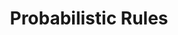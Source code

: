 ---
types: "word"

title: "Probabilistic Rules"

categories: ['']

tags: ['Probabilistic', 'Rules']

arabic: ['قواعد احتمالية']

publishers: ['خوارزميات الذكاء الاصطناعي في تحليل النص العربي']

types: "word"

slug: ""
---